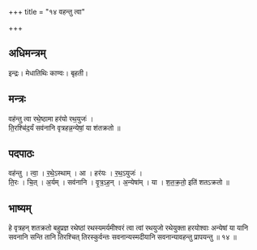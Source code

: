 +++
title = "१४ वहन्तु त्वा"

+++
## अधिमन्त्रम्
इन्द्रः। मेधातिथिः काण्वः। बृहती।

## मन्त्रः
वह॑न्तु त्वा रथे॒ष्ठामा हर॑यो रथ॒युजः॑ ।  
ति॒रश्चि॑द॒र्यं सव॑नानि वृत्रहन्न॒न्येषां॒ या श॑तक्रतो ॥

## पदपाठः
वह॑न्तु । त्वा॒ । र॒थे॒ऽस्थाम् । आ । हर॑यः । र॒थ॒ऽयुजः॑ ।  
ति॒रः । चि॒त् । अ॒र्यम् । सव॑नानि । वृ॒त्र॒ऽह॒न् । अ॒न्येषा॑म् । या । श॒त॒क्र॒तो॒ इति॑ शतऽक्रतो ॥

## भाष्यम्
हे वृत्रहन् शतक्रतो बहुप्रज्ञ रथेष्ठां रथस्यमर्यमीश्वरं त्वा त्वां रथयुजो रथेयुक्ता हरयोश्वाः अन्येषां या यानि सवनानि सन्ति तानि तिरश्चित् तिरस्कुर्वन्तः सवनान्यस्मदीयानि सवनान्यावहन्तु प्रापयन्तु ॥ १४ ॥